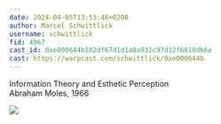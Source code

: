 ```yaml
---
date: 2024-04-05T13:53:48+0200
author: Marcel Schwittlick
username: schwittlick
fid: 4967
cast_id: 0xe000644b102df67d1d1a0a932c97d12f6810db6e
cast: https://warpcast.com/schwittlick/0xe000644b
---
```

Information Theory and Esthetic Perception  
Abraham Moles, 1966  

![](https://imagedelivery.net/BXluQx4ige9GuW0Ia56BHw/fbe65fb2-b5e5-4045-2ae2-8d8075fce700/original)